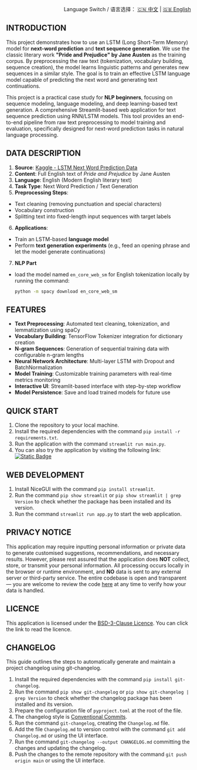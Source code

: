 <p align="right">
  Language Switch / 语言选择：
  <a href="./README.zh-CN.md">🇨🇳 中文</a> | <a href="./README.md">🇬🇧 English</a>
</p>

**INTRODUCTION**
---
This project demonstrates how to use an LSTM (Long Short-Term Memory) model for **next-word prediction** and **text
sequence generation**. We use the classic literary work **"Pride and Prejudice" by Jane Austen** as the training
corpus. By preprocessing the raw text (tokenization, vocabulary building, sequence creation), the model learns
linguistic patterns and generates new sequences in a similar style. The goal is to train an effective LSTM language
model capable of predicting the next word and generating text continuations.

This project is a practical case study for **NLP beginners**, focusing on sequence modeling, language modeling, and deep
learning-based text generation. A comprehensive Streamlit-based web application for text sequence prediction using
RNN/LSTM models. This tool provides an end-to-end pipeline from raw text preprocessing to model training and evaluation,
specifically designed for next-word prediction tasks in natural language processing.

**DATA DESCRIPTION**
---

1. **Source**:
   [Kaggle - LSTM Next Word Prediction Data](https://www.kaggle.com/datasets/hakim11/lstm-next-word-prediction-data)
2. **Content**: Full English text of *Pride and Prejudice* by Jane Austen
3. **Language**: English (Modern English literary text)
4. **Task Type**: Next Word Prediction / Text Generation
5. **Preprocessing Steps**:

- Text cleaning (removing punctuation and special characters)
- Vocabulary construction
- Splitting text into fixed-length input sequences with target labels

6. **Applications**:

- Train an LSTM-based **language model**
- Perform **text generation experiments** (e.g., feed an opening phrase and let the model generate continuations)

7. **NLP Part**

- load the model named `en_core_web_sm` for English tokenization locally by running the command:
    ```bash
    python -m spacy download en_core_web_sm
    ```

**FEATURES**
---

- **Text Preprocessing**: Automated text cleaning, tokenization, and lemmatization using spaCy
- **Vocabulary Building**: TensorFlow Tokenizer integration for dictionary creation
- **N-gram Sequences**: Generation of sequential training data with configurable n-gram lengths
- **Neural Network Architecture**: Multi-layer LSTM with Dropout and BatchNormalization
- **Model Training**: Customizable training parameters with real-time metrics monitoring
- **Interactive UI**: Streamlit-based interface with step-by-step workflow
- **Model Persistence**: Save and load trained models for future use

**QUICK START**
---

1. Clone the repository to your local machine.
2. Install the required dependencies with the command `pip install -r requirements.txt`.
3. Run the application with the command `streamlit run main.py`.
4. You can also try the application by visiting the following
   link:  
   [![Static Badge](https://img.shields.io/badge/Open%20in%20Streamlit-Daochashao-red?style=for-the-badge&logo=streamlit&labelColor=white)](https://rnn-pnp.streamlit.app/)

**WEB DEVELOPMENT**
---

1. Install NiceGUI with the command `pip install streamlit`.
2. Run the command `pip show streamlit` or `pip show streamlit | grep Version` to check whether the package has been
   installed and its version.
3. Run the command `streamlit run app.py` to start the web application.

**PRIVACY NOTICE**
---
This application may require inputting personal information or private data to generate customised suggestions,
recommendations, and necessary results. However, please rest assured that the application does **NOT** collect, store,
or transmit your personal information. All processing occurs locally in the browser or runtime environment, and **NO**
data is sent to any external server or third-party service. The entire codebase is open and transparent — you are
welcome to review the code [here](./) at any time to verify how your data is handled.

**LICENCE**
---
This application is licensed under the [BSD-3-Clause Licence](LICENSE). You can click the link to read the licence.

**CHANGELOG**
---
This guide outlines the steps to automatically generate and maintain a project changelog using git-changelog.

1. Install the required dependencies with the command `pip install git-changelog`.
2. Run the command `pip show git-changelog` or `pip show git-changelog | grep Version` to check whether the changelog
   package has been installed and its version.
3. Prepare the configuration file of `pyproject.toml` at the root of the file.
4. The changelog style is [Conventional Commits](https://www.conventionalcommits.org/en/v1.0.0/).
5. Run the command `git-changelog`, creating the `Changelog.md` file.
6. Add the file `Changelog.md` to version control with the command `git add Changelog.md` or using the UI interface.
7. Run the command `git-changelog --output CHANGELOG.md` committing the changes and updating the changelog.
8. Push the changes to the remote repository with the command `git push origin main` or using the UI interface.